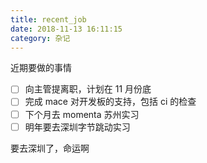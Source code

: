 ```yaml
---
title: recent_job
date: 2018-11-13 16:11:15
category: 杂记
---
```


近期要做的事情

- [ ] 向主管提离职，计划在 11 月份底
- [ ] 完成 mace 对开发板的支持，包括 ci 的检查
- [ ] 下个月去 momenta 苏州实习
- [ ] 明年要去深圳字节跳动实习

要去深圳了，命运啊
